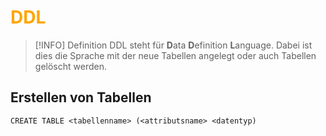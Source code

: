 # <font color = "orange">DDL</font>
>[!INFO] Definition
>DDL steht für **D**ata **D**efinition **L**anguage. Dabei ist dies die Sprache mit der neue Tabellen angelegt oder auch Tabellen gelöscht werden.

## Erstellen von Tabellen
```
CREATE TABLE <tabellenname> (<attributsname> <datentyp)
```
